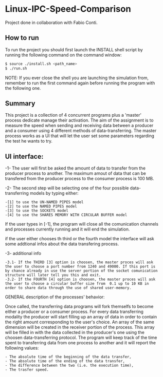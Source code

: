 # Linux-IPC-Speed-Comparison
 
 Project done in collaboration with Fabio Conti.

## How to run

To run the project you should first launch the INSTALL shell script by running the following command on the command window:

```bash
$ source ./install.sh <path_name>
$ ./run.sh
```

NOTE:
If you ever close the shell you are launching the simulation from, remember to run the first command again before running the program with the following one. 


## Summary

This project is a collection of 4 concurrent programs plus a 'master' process dedicate manage their activation. 
The aim of the assignment is to measure the speed when sending and receiving data between a producer and a consumer using 4 different methods of data-transferring. 
The master process works as a UI that will let the user set some parameters regarding the test he wants to try.


## UI interface: 

-1- The user will first be asked the amount of data to transfer from the producer process to another. The maximum amout of data that can be transfered from the producer process to the consumer process is 100 MB.

-2- The second step will be selecting one of the four possible data-transferring models by typing either:
	
	-[1] to use the UN-NAMED PIPES model
	-[2] to use the NAMED PIPES model
	-[3] to use the SOCKETS model
	-[4] to use the SHARES MEMORY WITH CIRCULAR BUFFER model

If the user types in [-1], the program will close all the comunication channels and processes currently running and it will end the simulation.

if the user either chooses th third or the fourth model the interface will ask some addtional infos about the data transfering process.

-3- additional info

	-3.1- If the THIRD [3] option is choosen, the master proces will ask the user to choose a port number from 1240 and 49000. If this port is by chance already in use the server portion of the socket comunication structure will later tell you this and exit.
	-3.2- If the FOURTH [4] option is choosen, the master proces will ask the user to choose a circular buffer size from  0.1 up to 10 KB in order to share data through the use of shared user-memory. 


GENERAL description of the processes' behavior:

Once called, the transferring data programs will fork themselfs to become either a producer or a consumer process. For every data transferring modality the producer will start filling up an array of data in order to contain the right amount corresponding to the user's choice. An array of the same dimension will be created in the receiver portion of the process. This array will be filled in with the data collected in the producer's one using the choosen data-transferring protocol. 
The program will keep track of the time spent to transferring data from one process to another and it will report the following values:
 
	- The absolute time of the beginning of the data transfer,
	- The absolute time of the ending of the data transfer,
	- The difference between the two (i.e. the execution time),
	- The trasfer speed.

	

	

	

